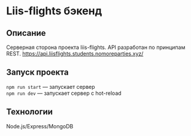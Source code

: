 # Liis-flights бэкенд

## Описание

Серверная сторона проекта liis-flights. API разработан по принципам REST.
https://api.liisflights.students.nomoreparties.xyz/

## Запуск проекта

`npm run start` — запускает сервер   
`npm run dev` — запускает сервер с hot-reload

## Технологии

Node.js/Express/MongoDB